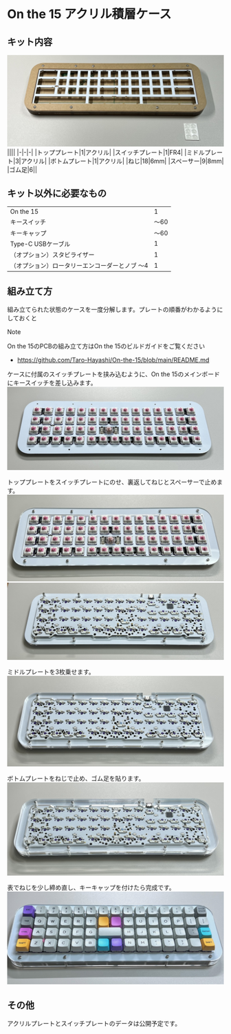 # On the 15 アクリル積層ケース

## キット内容

![](img/contents.jpg)
||||
|-|-|-|
|トッププレート|1|アクリル|
|スイッチプレート|1|FR4|
|ミドルプレート|3|アクリル|
|ボトムプレート|1|アクリル|
|ねじ|18|6mm|
|スペーサー|9|8mm|
|ゴム足|6||

## キット以外に必要なもの

|||
|-|-|
|On the 15|1|
|キースイッチ|〜60|
|キーキャップ|〜60|
|Type-C USBケーブル|1|
|（オプション）スタビライザー|1|
|（オプション）ロータリーエンコーダーとノブ 〜4|1|

## 組み立て方

組み立てられた状態のケースを一度分解します。プレートの順番がわかるようにしておくと

> [!NOTE]  
> On the 15のPCBの組み立て方はOn the 15のビルドガイドをご覧ください  
> - https://github.com/Taro-Hayashi/On-the-15/blob/main/README.md  

ケースに付属のスイッチプレートを挟み込むように、On the 15のメインボードにキースイッチを差し込みます。
![](img/switch.jpg)

トッププレートをスイッチプレートにのせ、裏返してねじとスペーサーで止めます。
![](img/top.jpg)
![](img/spacer.jpg)

ミドルプレートを3枚乗せます。
![](img/middle.jpg)

ボトムプレートをねじで止め、ゴム足を貼ります。
![](img/bottom.jpg)

表でねじを少し締め直し、キーキャップを付けたら完成です。
![](img/complete.jpg)


## その他
アクリルプレートとスイッチプレートのデータは公開予定です。
